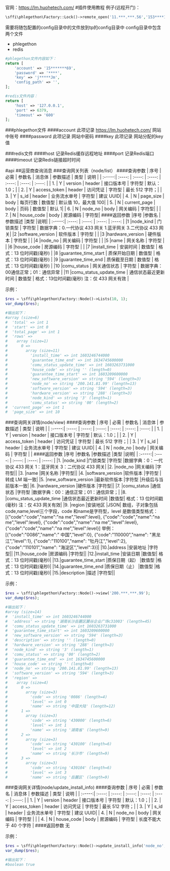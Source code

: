 官网：https://lm.huohetech.com/
#插件使用教程
例子(远程开门)：
```php
\sffi\phlegethon\Factory::Lock()->remote_open('11.***.***.56','153****169');
```

需要将随包配置的config目录中的文件放到tp的config目录中
config目录中包含两个文件
- phlegethon
- redis
```php
#phlegethon文件内容如下：
return [
    'account' => '15*******69',
    'password' => '****',
    'key' => 'j*****Jm',
    'config_path' => '',
];
```

```php
#redis文件内容：
return [
    'host' => '127.0.0.1',
    'port' => 6379,
    'timeout' => '600'
];
```
###phlegethon文件
####account
此项记录 https://lm.huohetech.com/ 网站中账号
####password
此项记录  网站中密码
####key
此项记录 网站分配的key值

###redis文件
####host
记录Redis缓存远程地址
####port
记录Redis端口
####timeout
记录Redis链接超时时间

#api
##运营商查询消息
###查询网关列表（node/list）
####查询参数
| 序号 | 必需 | 参数名 | 消息体 | 参数描述 | 类型 | 说明 |
| :-----:| :----: | :----: | :----: | :----: | :----: | :----: |
| 1. | Y | version | header | 接口版本号 | 字符型 | 默认：1.0；| 
| 2. | Y | access_token | header | 访问凭证 | 字符型 | 最长 512 字符；| 
| 3. | Y | s_id | header | 业务流水单号 | 字符型 | 建议 UUID| 
| 4. | N | page_size | body | 每页行数 | 数值型 | 默认值 10，最大值 100| 
| 5. | N | current_page | body | 页码 | 数值型 | 默认 1| 
| 6. | N | node_no | body | 网关编码 | 字符型| | 
| 7. | N | house_code | body | 房源编码 | 字符型| 
####返回参数
|序号 |参数名 |参数描述 |类型 |说明|
| :-----:| :----: | :----: | :----: | :----: |
|1 |node_kind | 门锁类型 | 字符型 | 数据字典：0.一代协议 433 网关 1.蓝牙网关 3.二代协议 433 网关|
|2 |software_version | 软件版本 | 字符型 | |
|3 |hardware_version | 硬件版本 | 字符型 | |
|4 |node_no | 网关编码 | 字符型 | |
|5 |name | 网关名称 | 字符型 | |
|6 |house_code | 房源编码 | 字符型 | |
|7 |install_time | 安装时间 | 数值型 | 格式：13 位时间戳(毫秒) |
|8 |guarantee_time_start | 质保开始日期 | 数值型 | 格式：13 位时间戳(毫秒) |
|9 |guarantee_time_end | 质保截至日期 | 数值型 | 格式：13 位时间戳(毫秒) |
|10 |comu_status | 网关通信状态 | 字符型 | 数据字典：00通信正常；01：通信异常 |
|11 |comu_status_update_time | 通信状态最近更新时间 | 数值型 | 格式：13位时间戳(毫秒) 注：仅 433 网关有效 |

示例：
```php
$res = \sffi\phlegethon\Factory::Node()->Lists(10, 1);
var_dump($res);

#输出如下：
#array (size=6)
#  'total' => int 1
#  'start' => int 0
#  'total_page' => int 1
#  'rows' => 
#    array (size=1)
#      0 => 
#        array (size=11)
#          'install_time' => int 1603246744000
#          'guarantee_time_end' => int 1634745600000
#          'comu_status_update_time' => int 1603263731000
#          'house_code' => string '' (length=0)
#          'guarantee_time_start' => int 1603209600000
#          'new_software_version' => string '594' (length=3)
#          'node_no' => string '200.141.81.99' (length=13)
#          'software_version' => string '594' (length=3)
#          'hardware_version' => string '288' (length=3)
#          'node_kind' => string '3' (length=1)
#          'comu_status' => string '00' (length=2)
#  'current_page' => int 1
#  'page_size' => int 10
```

###查询网关详情(node/view)
####查询参数
| 序号 | 必需 | 参数名 | 消息体 | 参数描述 | 类型 | 说明 |
| :-----:| :----: | :----: | :----: | :----: | :----: | :----: |
| 1. | Y | version | header | 接口版本号 | 字符型 | 默认：1.0；| 
| 2. | Y | access_token | header | 访问凭证 | 字符型 | 最长 512 字符；| 
| 3. | Y | s_id | header | 业务流水单号 | 字符型 | 建议 UUID| 
| 4. | N | node_no | body | 网关编码 | 字符型 | | 
####返回参数
|序号 |参数名 |参数描述 |类型 |说明|
| :-----:| :----: | :----: | :----: | :----: |
|1. |node_kind |门锁类型 |字符型 |数据字典：0：一代协议 433 网关 1：蓝牙网关 3：二代协议 433 网关|
|2. |node_no |网关编码 |字符型||
|3. |name |网关名称 |字符型||
|4. |software_version |软件版本 |字符型 |转成 LM 端一致|
|5. |new_software_version |最新软件版本 |字符型 |升级后与当前版本一致|
|6. |hardware_version |硬件版本 |字符型||
|7. |comu_status |通信状态 |字符型 |数据字典：00：通信正常；01：通信异常；|
|8. |comu_status_update_time |通信状态最近更新时间 |数值型| 格式：13 位时间戳(毫秒) 注：仅 433 网关有效|
|9. |region |安装地区 |JSON| 数组，子对象包括code,name,level三个字段，code 和name是字符型，level 是数值类型格式：[{"code":"code","name":"na me","level":level}, {"code":"code","name":"na me","level":level}, {"code":"code","name":"na me","level":level}, {"code":"code","name":"na me","level":level}] 举例：[{"code":"0086","name":" 中国","level":0}, {"code":"110000","name": "黑龙江","level":1}, {"code":"110100","name": "牡丹江","level":2}, {"code":"110101","name": "海淀区","level":3}]|
|10.|address |安装地址 |字符型||
|11.|house_code |房源编码 |字符型||
|12.|install_time |安装日期 |数值型| 格式：13 位时间戳(毫秒)|
|13.|guarantee_time_start |质保日期（起） |数值型 |格式：13 位时间戳(毫秒)|
|14.|guarantee_time_end |质保日期（止） |数值型 |格式：13 位时间戳(毫秒)|
|15.|description |描述 |字符型||

示例：
```php
$res = \sffi\phlegethon\Factory::Node()->view('200.***.***.99');
var_dump($res);

#输出如下：
#array (size=14)
#  'install_time' => int 1603246744000
#  'address' => string '湖南长沙岳麓区麓谷企业广场c31003' (length=45)
#  'comu_status_update_time' => int 1603263731000
#  'guarantee_time_start' => int 1603209600000
#  'new_software_version' => string '594' (length=3)
#  'description' => string '' (length=0)
#  'hardware_version' => string '288' (length=3)
#  'node_kind' => string '3' (length=1)
#  'comu_status' => string '00' (length=2)
#  'guarantee_time_end' => int 1634745600000
#  'house_code' => string '' (length=0)
#  'node_no' => string '200.141.81.99' (length=13)
#  'software_version' => string '594' (length=3)
#  'region' => 
#    array (size=4)
#      0 => 
#        array (size=3)
#          'code' => string '0086' (length=4)
#          'level' => int 0
#          'name' => string '中国大陆' (length=12)
#      1 => 
#        array (size=3)
#          'code' => string '430000' (length=6)
#          'level' => int 1
#          'name' => string '湖南省' (length=9)
#      2 => 
#        array (size=3)
#          'code' => string '430100' (length=6)
#          'level' => int 2
#          'name' => string '长沙市' (length=9)
#      3 => 
#        array (size=3)
#          'code' => string '430104' (length=6)
#          'level' => int 3
#          'name' => string '岳麓区' (length=9)
```


###查询网关详情(node/update_install_info)
####查询参数
| 序号 | 必需 | 参数名 | 消息体 | 参数描述 | 类型 | 说明 |
| :-----:| :----: | :----: | :----: | :----: | :----: | :----: |
| 1. | Y | version | header | 接口版本号 | 字符型 | 默认：1.0；| 
| 2. | Y | access_token | header | 访问凭证 | 字符型 | 最长 512 字符；| 
| 3. | Y | s_id | header | 业务流水单号 | 字符型 | 建议 UUID| 
| 4. | N | node_no | body | 网关编码 | 字符型 | | 
| 4. | N | house_code | body | 房源编码 | 字符型 | 长度不能大于 40 个字符 | 
####返回参数
无

示例：
```php
$res = \sffi\phlegethon\Factory::Node()->update_install_info('node_no','house_code');
var_dump($res);

#输出如下：
#boolean true
```
